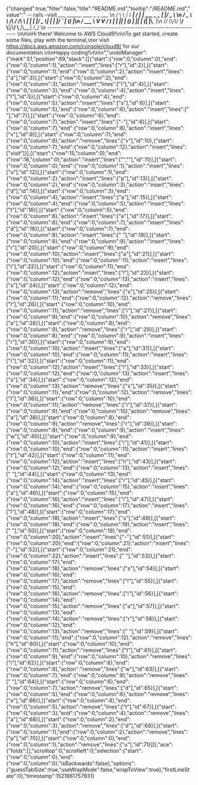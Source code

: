 {"changed":true,"filter":false,"title":"README.md","tooltip":"/README.md","value":" -- rails -visit         ___        ______     ____ _                 _  ___  \n        / \\ \\      / / ___|   / ___| | ___  _   _  __| |/ _ \\ \n       / _ \\ \\ /\\ / /\\___ \\  | |   | |/ _ \\| | | |/ _` | (_) |\n      / ___ \\ V  V /  ___) | | |___| | (_) | |_| | (_| |\\__, |\n     /_/   \\_\\_/\\_/  |____/   \\____|_|\\___/ \\__,_|\\__,_|  /_/ \n ----------------------------------------------------------------- \n\n\nHi there! Welcome to AWS Cloud9!\n\nTo get started, create some files, play with the terminal,\nor visit https://docs.aws.amazon.com/console/cloud9/ for our documentation.\n\nHappy coding!\n\n\n","undoManager":{"mark":51,"position":69,"stack":[[{"start":{"row":0,"column":0},"end":{"row":0,"column":1},"action":"insert","lines":["r"],"id":2}],[{"start":{"row":0,"column":1},"end":{"row":0,"column":2},"action":"insert","lines":["a"],"id":3}],[{"start":{"row":0,"column":2},"end":{"row":0,"column":3},"action":"insert","lines":["i"],"id":4}],[{"start":{"row":0,"column":3},"end":{"row":0,"column":4},"action":"insert","lines":["l"],"id":5}],[{"start":{"row":0,"column":4},"end":{"row":0,"column":5},"action":"insert","lines":["s"],"id":6}],[{"start":{"row":0,"column":5},"end":{"row":0,"column":6},"action":"insert","lines":[" "],"id":7}],[{"start":{"row":0,"column":6},"end":{"row":0,"column":7},"action":"insert","lines":["-"],"id":8}],[{"start":{"row":0,"column":7},"end":{"row":0,"column":8},"action":"insert","lines":["v"],"id":9}],[{"start":{"row":0,"column":7},"end":{"row":0,"column":8},"action":"remove","lines":["v"],"id":10},{"start":{"row":0,"column":7},"end":{"row":0,"column":12},"action":"insert","lines":["visit"]}],[{"start":{"row":15,"column":0},"end":{"row":16,"column":0},"action":"insert","lines":["",""],"id":11}],[{"start":{"row":0,"column":0},"end":{"row":0,"column":1},"action":"insert","lines":["u"],"id":12}],[{"start":{"row":0,"column":1},"end":{"row":0,"column":2},"action":"insert","lines":["p"],"id":13}],[{"start":{"row":0,"column":2},"end":{"row":0,"column":3},"action":"insert","lines":["d"],"id":14}],[{"start":{"row":0,"column":3},"end":{"row":0,"column":4},"action":"insert","lines":["a"],"id":15}],[{"start":{"row":0,"column":4},"end":{"row":0,"column":5},"action":"insert","lines":["t"],"id":16}],[{"start":{"row":0,"column":5},"end":{"row":0,"column":6},"action":"insert","lines":["e"],"id":17}],[{"start":{"row":0,"column":6},"end":{"row":0,"column":7},"action":"insert","lines":["d"],"id":18}],[{"start":{"row":0,"column":7},"end":{"row":0,"column":8},"action":"insert","lines":[" "],"id":19}],[{"start":{"row":0,"column":8},"end":{"row":0,"column":9},"action":"insert","lines":["r"],"id":20}],[{"start":{"row":0,"column":9},"end":{"row":0,"column":10},"action":"insert","lines":["a"],"id":21}],[{"start":{"row":0,"column":10},"end":{"row":0,"column":11},"action":"insert","lines":["i"],"id":22}],[{"start":{"row":0,"column":11},"end":{"row":0,"column":12},"action":"insert","lines":["l"],"id":23}],[{"start":{"row":0,"column":12},"end":{"row":0,"column":13},"action":"insert","lines":["s"],"id":24}],[{"start":{"row":0,"column":12},"end":{"row":0,"column":13},"action":"remove","lines":["s"],"id":25}],[{"start":{"row":0,"column":11},"end":{"row":0,"column":12},"action":"remove","lines":["l"],"id":26}],[{"start":{"row":0,"column":10},"end":{"row":0,"column":11},"action":"remove","lines":["i"],"id":27}],[{"start":{"row":0,"column":9},"end":{"row":0,"column":10},"action":"remove","lines":["a"],"id":28}],[{"start":{"row":0,"column":8},"end":{"row":0,"column":9},"action":"remove","lines":["r"],"id":29}],[{"start":{"row":0,"column":8},"end":{"row":0,"column":9},"action":"insert","lines":["r"],"id":30}],[{"start":{"row":0,"column":9},"end":{"row":0,"column":10},"action":"insert","lines":["a"],"id":31}],[{"start":{"row":0,"column":10},"end":{"row":0,"column":11},"action":"insert","lines":["i"],"id":32}],[{"start":{"row":0,"column":11},"end":{"row":0,"column":12},"action":"insert","lines":["l"],"id":33}],[{"start":{"row":0,"column":12},"end":{"row":0,"column":13},"action":"insert","lines":["s"],"id":34}],[{"start":{"row":0,"column":12},"end":{"row":0,"column":13},"action":"remove","lines":["s"],"id":35}],[{"start":{"row":0,"column":11},"end":{"row":0,"column":12},"action":"remove","lines":["l"],"id":36}],[{"start":{"row":0,"column":10},"end":{"row":0,"column":11},"action":"remove","lines":["i"],"id":37}],[{"start":{"row":0,"column":9},"end":{"row":0,"column":10},"action":"remove","lines":["a"],"id":38}],[{"start":{"row":0,"column":8},"end":{"row":0,"column":9},"action":"remove","lines":["r"],"id":39}],[{"start":{"row":0,"column":8},"end":{"row":0,"column":9},"action":"insert","lines":["w"],"id":40}],[{"start":{"row":0,"column":9},"end":{"row":0,"column":10},"action":"insert","lines":["i"],"id":41}],[{"start":{"row":0,"column":10},"end":{"row":0,"column":11},"action":"insert","lines":["t"],"id":42}],[{"start":{"row":0,"column":11},"end":{"row":0,"column":12},"action":"insert","lines":["h"],"id":43}],[{"start":{"row":0,"column":12},"end":{"row":0,"column":13},"action":"insert","lines":[" "],"id":44}],[{"start":{"row":0,"column":13},"end":{"row":0,"column":14},"action":"insert","lines":["r"],"id":45}],[{"start":{"row":0,"column":14},"end":{"row":0,"column":15},"action":"insert","lines":["a"],"id":46}],[{"start":{"row":0,"column":15},"end":{"row":0,"column":16},"action":"insert","lines":["i"],"id":47}],[{"start":{"row":0,"column":16},"end":{"row":0,"column":17},"action":"insert","lines":["l"],"id":48}],[{"start":{"row":0,"column":17},"end":{"row":0,"column":18},"action":"insert","lines":["s"],"id":49}],[{"start":{"row":0,"column":18},"end":{"row":0,"column":19},"action":"insert","lines":[" "],"id":50}],[{"start":{"row":0,"column":19},"end":{"row":0,"column":20},"action":"insert","lines":["-"],"id":51}],[{"start":{"row":0,"column":20},"end":{"row":0,"column":21},"action":"insert","lines":["-"],"id":52}],[{"start":{"row":0,"column":21},"end":{"row":0,"column":22},"action":"insert","lines":[" "],"id":53}],[{"start":{"row":0,"column":17},"end":{"row":0,"column":18},"action":"remove","lines":["s"],"id":54}],[{"start":{"row":0,"column":16},"end":{"row":0,"column":17},"action":"remove","lines":["l"],"id":55}],[{"start":{"row":0,"column":15},"end":{"row":0,"column":16},"action":"remove","lines":["i"],"id":56}],[{"start":{"row":0,"column":14},"end":{"row":0,"column":15},"action":"remove","lines":["a"],"id":57}],[{"start":{"row":0,"column":13},"end":{"row":0,"column":14},"action":"remove","lines":["r"],"id":58}],[{"start":{"row":0,"column":12},"end":{"row":0,"column":13},"action":"remove","lines":[" "],"id":59}],[{"start":{"row":0,"column":11},"end":{"row":0,"column":12},"action":"remove","lines":["h"],"id":60}],[{"start":{"row":0,"column":10},"end":{"row":0,"column":11},"action":"remove","lines":["t"],"id":61}],[{"start":{"row":0,"column":9},"end":{"row":0,"column":10},"action":"remove","lines":["i"],"id":62}],[{"start":{"row":0,"column":8},"end":{"row":0,"column":9},"action":"remove","lines":["w"],"id":63}],[{"start":{"row":0,"column":7},"end":{"row":0,"column":8},"action":"remove","lines":[" "],"id":64}],[{"start":{"row":0,"column":6},"end":{"row":0,"column":7},"action":"remove","lines":["d"],"id":65}],[{"start":{"row":0,"column":5},"end":{"row":0,"column":6},"action":"remove","lines":["e"],"id":66}],[{"start":{"row":0,"column":4},"end":{"row":0,"column":5},"action":"remove","lines":["t"],"id":67}],[{"start":{"row":0,"column":3},"end":{"row":0,"column":4},"action":"remove","lines":["a"],"id":68}],[{"start":{"row":0,"column":2},"end":{"row":0,"column":3},"action":"remove","lines":["d"],"id":69}],[{"start":{"row":0,"column":1},"end":{"row":0,"column":2},"action":"remove","lines":["p"],"id":70}],[{"start":{"row":0,"column":0},"end":{"row":0,"column":1},"action":"remove","lines":["u"],"id":71}]]},"ace":{"folds":[],"scrolltop":0,"scrollleft":0,"selection":{"start":{"row":0,"column":0},"end":{"row":0,"column":0},"isBackwards":false},"options":{"guessTabSize":true,"useWrapMode":false,"wrapToView":true},"firstLineState":0},"timestamp":1521661757931}